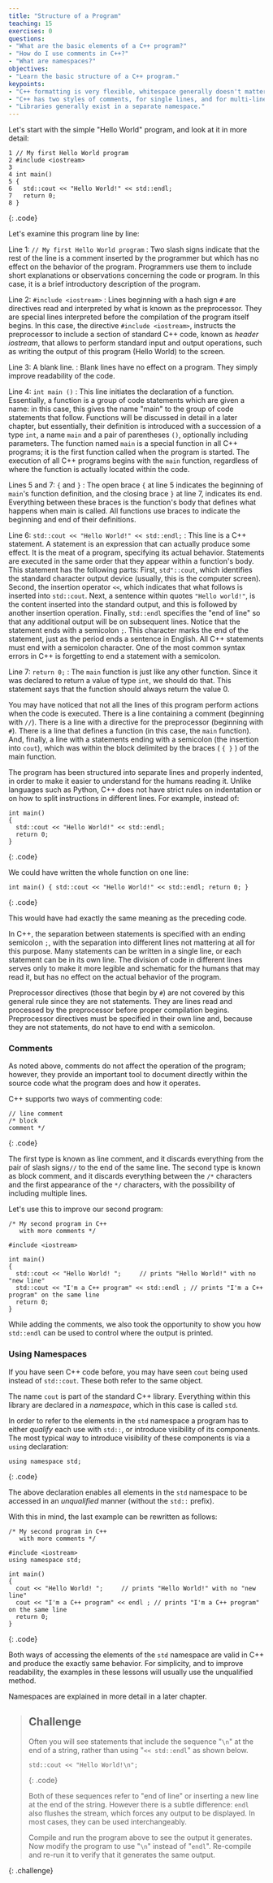 ```yaml
---
title: "Structure of a Program"
teaching: 15
exercises: 0
questions:
- "What are the basic elements of a C++ program?"
- "How do I use comments in C++?"
- "What are namespaces?"
objectives:
- "Learn the basic structure of a C++ program."
keypoints:
- "C++ formatting is very flexible, whitespace generally doesn't matter."
- "C++ has two styles of comments, for single lines, and for multi-lines."
- "Libraries generally exist in a separate namespace."
---
```


Let's start with the simple "Hello World" program, and look at it in more detail:

~~~
1 // My first Hello World program
2 #include <iostream>
3
4 int main() 
5 {
6   std::cout << "Hello World!" << std::endl;
7   return 0;
8 }
~~~
{: .code}

Let's examine this program line by line:

Line 1: `// My first Hello World program`
: Two slash signs indicate that the rest of the line is a comment inserted by the programmer but which has no effect on the behavior of the 
program. Programmers use them to include short explanations or observations concerning the code or program. In this case, it is a brief 
introductory description of the program.

Line 2: `#include <iostream>`
: Lines beginning with a hash sign `#` are directives read and interpreted by what is known as the preprocessor. They are special lines 
interpreted before the compilation of the program itself begins. In this case, the directive `#include <iostream>`, instructs the preprocessor 
to include a section of standard C++ code, known as *header iostream*, that allows to perform standard input and output operations, such as 
writing the output of this program (Hello World) to the screen.

Line 3: A blank line.
: Blank lines have no effect on a program. They simply improve readability of the code.

Line 4: `int main ()`
: This line initiates the declaration of a function. Essentially, a function is a group of code statements which are given a name: in this case, 
this gives the name "main" to the group of code statements that follow. Functions will be discussed in detail in a later chapter, but 
essentially, their definition is introduced with a succession of a type `int`, a name `main` and a pair of parentheses `()`, optionally 
including parameters.
The function named `main` is a special function in all C++ programs; it is the first function called when the program is started. The execution 
of all C++ programs begins with the `main` function, regardless of where the function is actually located within the code.

Lines 5 and 7: `{` and `}`
: The open brace `{` at line 5 indicates the beginning of `main`'s function definition, and the closing brace `}` at line 7, indicates its end. 
Everything between these braces is the function's body that defines what happens when main is called. All functions use braces to indicate 
the beginning and end of their definitions.

Line 6: `std::cout << "Hello World!" << std::endl;`
: This line is a C++ statement. A statement is an expression that can actually produce some effect. It is the meat of a program, specifying its 
actual behavior. Statements are executed in the same order that they appear within a function's body.
This statement has the following parts: First, `std"::cout`, which identifies the standard character output device (usually, this is the computer screen). 
Second, the insertion operator `<<`, which indicates 
that what follows is inserted into `std::cout`. Next, a sentence within quotes `"Hello world!"`, is the content inserted into the standard output,
and this is followed by another insertion operation. Finally, `std::endl` specifies the "end of line" so that any additional output will be on
subsequent lines. Notice that the statement ends with a semicolon `;`. This character marks the end of the statement, just as the period ends a sentence in 
English. All C++ statements must end with a semicolon character. One of the most common syntax errors in C++ is forgetting to end a 
statement with a semicolon.

Line 7: `return 0;`
: The `main` function is just like any other function. Since it was declared to return a value of type `int`, we should do that. This statement
says that the function should always return the value 0.

You may have noticed that not all the lines of this program perform actions when the code is executed. There is a line containing a comment 
(beginning with `//`). There is a line with a directive for the preprocessor (beginning with `#`). There is a line that defines a function 
(in this case, the `main` function). And, finally, a line with a statements ending with a semicolon (the insertion into `cout`), which was within 
the block delimited by the braces ( `{ }` ) of the main function. 

The program has been structured into separate lines and properly indented, in order to make it easier to understand for the humans reading it. 
Unlike languages such as Python, C++ does not have strict rules on indentation or on how to split instructions in different lines. For example, 
instead of:

~~~
int main() 
{
  std::cout << "Hello World!" << std::endl;
  return 0;
}
~~~
{: .code}

We could have written the whole function on one line:

~~~
int main() { std::cout << "Hello World!" << std::endl; return 0; }
~~~
{: .code}

This would have had exactly the same meaning as the preceding code.

In C++, the separation between statements is specified with an ending semicolon `;`, with the separation into different lines not mattering 
at all for this purpose. Many statements can be written in a single line, or each statement can be in its own line. The division of 
code in different lines serves only to make it more legible and schematic for the humans that may read it, but has no effect on the 
actual behavior of the program.

Preprocessor directives (those that begin by `#`) are not covered by this general rule since they are not statements. They are lines read and 
processed by the preprocessor before proper compilation begins. Preprocessor directives must be specified in their own line and, 
because they are not statements, do not have to end with a semicolon.

### Comments

As noted above, comments do not affect the operation of the program; however, they provide an important tool to document directly within the 
source code what the program does and how it operates.

C++ supports two ways of commenting code:

~~~
// line comment
/* block 
comment */ 
~~~
{: .code}

The first type is known as line comment, and it discards everything from the pair of slash signs`//` to the end of the same line. The second type
is known as block comment, and it discards everything between the `/*` characters and the first appearance of the `*/` characters, with the 
possibility of including multiple lines.

Let's use this to improve our second program: 

~~~
/* My second program in C++
   with more comments */

#include <iostream>

int main()
{
  std::cout << "Hello World! ";     // prints "Hello World!" with no "new line"
  std::cout << "I'm a C++ program" << std::endl ; // prints "I'm a C++ program" on the same line
  return 0;
}
~~~

While adding the comments, we also took the opportunity to show you how `std::endl` can be used to control
where the output is printed.

### Using Namespaces

If you have seen C++ code before, you may have seen `cout` being used instead of `std::cout`. These both refer to the same
object.

The name `cout` is part of the standard C++ library. Everything within this library are declared in a *namespace*,
which in this case is called `std`. 

In order to refer to the elements in the `std` namespace a program has to either *qualify* each use with `std::`, or introduce visibility 
of its components. The most typical way to introduce visibility of these components is via a `using` declaration:

~~~
using namespace std;
~~~
{: .code}

The above declaration enables all elements in the `std` namespace to be accessed in an *unqualified* manner (without the `std::` prefix).

With this in mind, the last example can be rewritten as follows:

~~~
/* My second program in C++
   with more comments */

#include <iostream>
using namespace std;

int main()
{
  cout << "Hello World! ";     // prints "Hello World!" with no "new line"
  cout << "I'm a C++ program" << endl ; // prints "I'm a C++ program" on the same line
  return 0;
}
~~~
{: .code}

Both ways of accessing the elements of the `std` namespace are valid in C++ and produce the exactly same behavior. For simplicity, and 
to improve readability, the examples in these lessons will usually use the unqualified method.

Namespaces are explained in more detail in a later chapter.

>## Challenge
> Often you will see statements that include the sequence "`\n`" at the end of a string, rather than using "`<< std::endl`" as shown below.
>
> ~~~
> std::cout << "Hello World!\n";
> ~~~
> {: .code}
>
> Both of these sequences refer to "end of line" or inserting a new line at the end of the string. However there is a
> subtle difference: `endl` also flushes the stream, which forces any output to be displayed. In most cases, they can be
> used interchangeably.
>
> Compile and run the program above to see the output it generates. Now modify the program to use 
> "`\n`" instead of "`endl`". Re-compile and re-run it to verify that it generates the same output.
>
{: .challenge}
